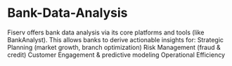 # Bank-Data-Analysis
Fiserv offers bank data analysis via its core platforms and tools (like BankAnalyst). This allows banks to derive actionable insights for:  Strategic Planning (market growth, branch optimization)  Risk Management (fraud &amp; credit)  Customer Engagement &amp; predictive modeling  Operational Efficiency
